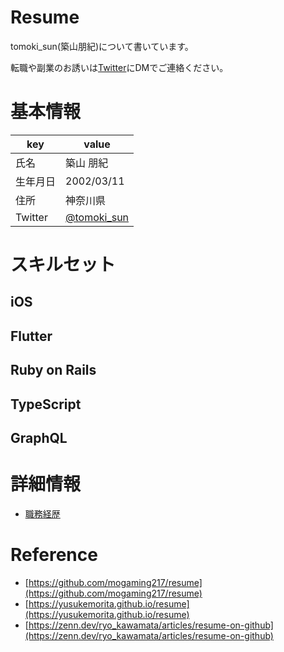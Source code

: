 # Resume

tomoki_sun(築山朋紀)について書いています。

転職や副業のお誘いは[Twitter](https://twitter.com/tomoki_sun)にDMでご連絡ください。

# 基本情報

| key | value |
|-----|-------|
| 氏名 | 築山 朋紀 |
| 生年月日 | 2002/03/11 |
| 住所 | 神奈川県 |
| Twitter | [@tomoki_sun](https://twitter.com/tomoki_sun) |

# スキルセット

## iOS

## Flutter

## Ruby on Rails

## TypeScript

## GraphQL

# 詳細情報

- [職務経歴](./career/index.md)

# Reference

- [https://github.com/mogaming217/resume](https://github.com/mogaming217/resume)
- [https://yusukemorita.github.io/resume](https://yusukemorita.github.io/resume)
- [https://zenn.dev/ryo_kawamata/articles/resume-on-github](https://zenn.dev/ryo_kawamata/articles/resume-on-github)